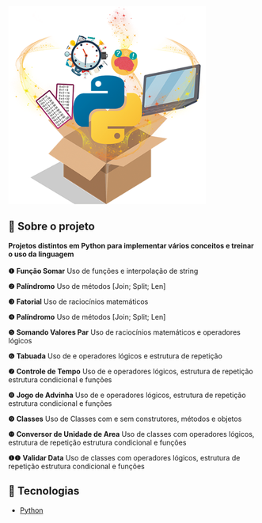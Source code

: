 <img src="https://github.com/CristhianFSantos/Basic_python_projects/blob/main/logo.png?raw=true" alt="Logo" height="400">
</h1>

## 📖 Sobre o projeto

**Projetos distintos em Python para implementar vários conceitos e treinar o uso da linguagem**
<br>
<br>
**❶** **Função Somar**
Uso de funções e interpolação de string

**❷** **Palíndromo**
Uso de métodos [Join; Split; Len]

**❸** **Fatorial**
Uso de raciocínios matemáticos

**❹** **Palíndromo**
Uso de métodos [Join; Split; Len]

**❺** **Somando Valores Par**
Uso de raciocínios matemáticos e operadores lógicos

**❻** **Tabuada**
Uso de e operadores lógicos e estrutura de repetição

**❼** **Controle de Tempo**
Uso de e operadores lógicos, estrutura de repetição estrutura condicional e funções

**❽** **Jogo de Advinha**
Uso de e operadores lógicos, estrutura de repetição estrutura condicional e funções

**❾** **Classes**
Uso de Classes com e sem construtores, métodos e objetos

**❿** **Conversor de Unidade de Area**
Uso de classes com operadores lógicos, estrutura de repetição estrutura condicional e funções

**❶❶** **Validar Data**
Uso de classes com operadores lógicos, estrutura de repetição estrutura condicional e funções

## 🤖 Tecnologias

- [Python](https://www.w3schools.com/python/)
